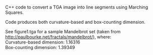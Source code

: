 C++ code to convert a TGA image into line segments using Marching Squares.

Code produces both curvature-based and box-counting dimension.

See figure1.tga for a sample Mandelbrot set (taken from http://paulbourke.net/fractals/mandelbrot/), where:
<br>
Curvature-based dimension: 1.16316
<br>
Box-counting dimension:    1.39349
